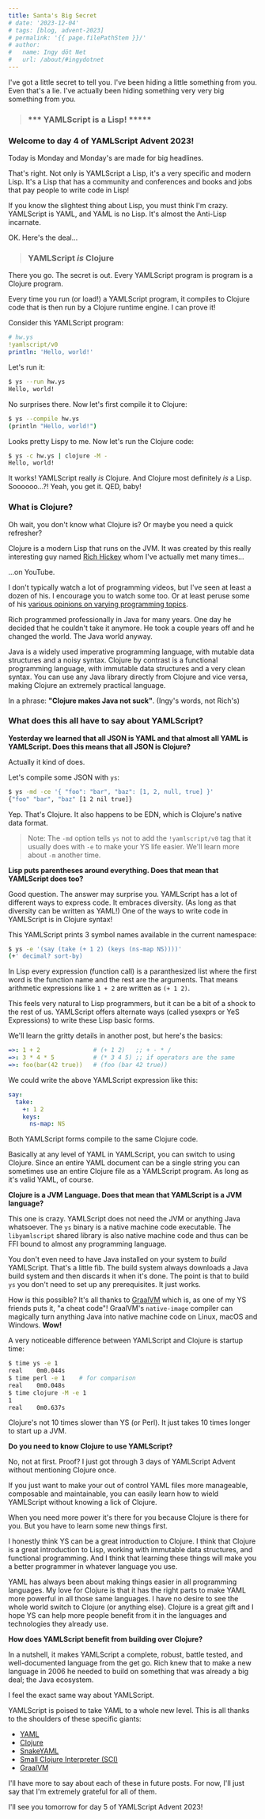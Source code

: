 ```yaml
---
title: Santa's Big Secret
# date: '2023-12-04'
# tags: [blog, advent-2023]
# permalink: '{{ page.filePathStem }}/'
# author:
#   name: Ingy döt Net
#   url: /about/#ingydotnet
---
```


I've got a little secret to tell you.
I've been hiding a little something from you.
Even that's a lie.
I've actually been hiding something very very big something from you.

> ### \*\*\* YAMLScript is a Lisp! \*\*\***

### Welcome to day 4 of YAMLScript Advent 2023!

Today is Monday and Monday's are made for big headlines.

That's right.
Not only is YAMLScript a Lisp, it's a very specific and modern Lisp.
It's a Lisp that has a community and conferences and books and jobs that pay
people to write code in Lisp!

If you know the slightest thing about Lisp, you must think I'm crazy.
YAMLScript is YAML, and YAML is no Lisp.
It's almost the Anti-Lisp incarnate.

OK. Here's the deal...

> ### YAMLScript _is_ Clojure

There you go. The secret is out.
Every YAMLScript program is program is a Clojure program.

Every time you run (or load!) a YAMLScript program, it compiles to Clojure code
that is then run by a Clojure runtime engine.
I can prove it!

Consider this YAMLScript program:

```yaml
# hw.ys
!yamlscript/v0
println: 'Hello, world!'
```

Let's run it:

```bash
$ ys --run hw.ys
Hello, world!
```

No surprises there.
Now let's first compile it to Clojure:

```bash
$ ys --compile hw.ys
(println "Hello, world!")
```

Looks pretty Lispy to me.
Now let's run the Clojure code:

```bash
$ ys -c hw.ys | clojure -M -
Hello, world!
```

It works!
YAMLScript really _is_ Clojure.
And Clojure most definitely _is_ a Lisp.
Soooooo...?!
Yeah, you get it. QED, baby!


### What is Clojure?

Oh wait, you don't know what Clojure is?
Or maybe you need a quick refresher?

Clojure is a modern Lisp that runs on the JVM.
It was created by this really interesting guy named [Rich Hickey](
https://en.wikipedia.org/wiki/Rich_Hickey) whom I've actually met many times...

...on YouTube.

I don't typically watch a lot of programming videos, but I've seen at least a
dozen of his.
I encourage you to watch some too.
Or at least peruse some of his [various opinions on varying programming topics](
https://gist.github.com/reborg/dc8b0c96c397a56668905e2767fd697f).

Rich programmed professionally in Java for many years.
One day he decided that he couldn't take it anymore.
He took a couple years off and he changed the world.
The Java world anyway.

Java is a widely used imperative programming language, with mutable data
structures and a noisy syntax.
Clojure by contrast is a functional programming language, with immutable data
structures and a very clean syntax.
You can use any Java library directly from Clojure and vice versa, making
Clojure an extremely practical language.

In a phrase: **"Clojure makes Java not suck"**. (Ingy's words, not Rich's)


### What does this all have to say about YAMLScript?

**Yesterday we learned that all JSON is YAML and that almost all YAML is
YAMLScript.
Does this means that all JSON is Clojure?**

Actually it kind of does.

Let's compile some JSON with `ys`:

```bash
$ ys -md -ce '{ "foo": "bar", "baz": [1, 2, null, true] }'
{"foo" "bar", "baz" [1 2 nil true]}
```

Yep. That's Clojure.
It also happens to be EDN, which is Clojure's native data format.

> Note: The `-md` option tells `ys` not to add the `!yamlscript/v0` tag that it
usually does with `-e` to make your YS life easier.
We'll learn more about `-m` another time.

**Lisp puts parentheses around everything.
Does that mean that YAMLScript does too?**

Good question. The answer may surprise you.
YAMLScript has a lot of different ways to express code.
It embraces diversity. (As long as that diversity can be written as YAML!)
One of the ways to write code in YAMLScript is in Clojure syntax!

This YAMLScript prints 3 symbol names available in the current namespace:

```bash
$ ys -e '(say (take (+ 1 2) (keys (ns-map NS))))'
(+' decimal? sort-by)
```

In Lisp every expression (function call) is a paranthesized list where the first
word is the function name and the rest are the arguments.
That means arithmetic expressions like `1 + 2` are written as `(+ 1 2)`.

This feels very natural to Lisp programmers, but it can be a bit of a shock to
the rest of us.
YAMLScript offers alternate ways (called ysexprs or YeS Expressions) to write
these Lisp basic forms.

We'll learn the gritty details in another post, but here's the basics:

```yaml
=>: 1 + 2               # (+ 1 2)   ;; + - * /
=>: 3 * 4 * 5           # (* 3 4 5) ;; if operators are the same
=>: foo(bar(42 true))   # (foo (bar 42 true))
```

We could write the above YAMLScript expression like this:

```yaml
say:
  take:
    +: 1 2
    keys:
      ns-map: NS
```

Both YAMLScript forms compile to the same Clojure code.

Basically at any level of YAML in YAMLScript, you can switch to using Clojure.
Since an entire YAML document can be a single string you can sometimes use an
entire Clojure file as a YAMLScript program.
As long as it's valid YAML, of course.


**Clojure is a JVM Language.
Does that mean that YAMLScript is a JVM language?**

This one is crazy.
YAMLScript does not need the JVM or anything Java whatsoever.
The `ys` binary is a native machine code executable.
The `libyamlscript` shared library is also native machine code and thus can be
FFI bound to almost any programming language.

You don't even need to have Java installed on your system to *build* YAMLScript.
That's a little fib.
The build system always downloads a Java build system and then discards it when
it's done.
The point is that to build `ys` you don't need to set up any prerequisites.
It just works.

How is this possible?
It's all thanks to [GraalVM](https://www.graalvm.org/) which is, as one of my YS
friends puts it, "a cheat code"!
GraalVM's `native-image` compiler can magically turn anything Java into native
machine code on Linux, macOS and Windows.
**Wow!**

A very noticeable difference between YAMLScript and Clojure is startup time:

```bash
$ time ys -e 1
real    0m0.044s
$ time perl -e 1    # for comparison
real    0m0.048s
$ time clojure -M -e 1
1
real    0m0.637s
```

Clojure's not 10 times slower than YS (or Perl).
It just takes 10 times longer to start up a JVM.


**Do you need to know Clojure to use YAMLScript?**

No, not at first.
Proof?
I just got through 3 days of YAMLScript Advent without mentioning Clojure once.

If you just want to make your out of control YAML files more manageable,
composable and maintainable, you can easily learn how to wield YAMLScript
without knowing a lick of Clojure.

When you need more power it's there for you because Clojure is there for you.
But you have to learn some new things first.

I honestly think YS can be a great introduction to Clojure.
I think that Clojure is a great introduction to Lisp, working with immutable
data structures, and functional programming.
And I think that learning these things will make you a better programmer in
whatever language you use.

YAML has always been about making things easier in all programming languages.
My love for Clojure is that it has the right parts to make YAML more powerful
in all those same languages.
I have no desire to see the whole world switch to Clojure (or anything else).
Clojure is a great gift and I hope YS can help more people benefit from it in
the languages and technologies they already use.


**How does YAMLScript benefit from building over Clojure?**

In a nutshell, it makes YAMLScript a complete, robust, battle tested, and
well-documented language from the get go.
Rich knew that to make a new language in 2006 he needed to build on something
that was already a big deal; the Java ecosystem.

I feel the exact same way about YAMLScript.

YAMLScript is poised to take YAML to a whole new level.
This is all thanks to the shoulders of these specific giants:

* [YAML](https://yaml.org/)
* [Clojure](https://clojure.org/)
* [SnakeYAML](https://bitbucket.org/asomov/snakeyaml/src/master/)
* [Small Clojure Interpreter (SCI)](https://github.com/babashka/sci)
* [GraalVM](https://www.graalvm.org/)

I'll have more to say about each of these in future posts.
For now, I'll just say that I'm extremely grateful for all of them.

I'll see you tomorrow for day 5 of YAMLScript Advent 2023!
